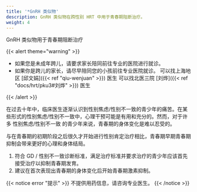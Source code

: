 ```yaml
---
title: '*GnRH 类似物'
description: GnRH 类似物在跨性别 HRT 中用于青春期阻断治疗。
weight: 4
---
```


GnRH 类似物用于青春期阻断治疗

{{< alert theme="warning" >}}

- 如果您是未成年跨儿，请要求家长陪同前往专业的医院进行就诊。
- 如果你是跨儿的家长，请尽早陪同您的小孩前往专业医院就诊。
  可以找上海地区 [邱文娟]({{< ref "qiu-wenjuan" >}}) 医生
  可以找北医三院 [刘烨]({{< ref "docs/hrt/pku3#刘烨" >}}) 医生

{{< /alert >}}

在过去十年中，临床医生逐渐认识到性别焦虑/性别不一致的青少年的痛苦。在某些形式的性别焦虑/性别不一致中，心理干预可能是有用和充分的。然而，对于许多 性别焦虑/性别不一致 的青少年来说，青春期的身体变化是难以忍受的。

与在青春期的初期阶段之后很久才开始进行性别肯定治疗相比，青春期早期青春期抑制会带来更好的心理和身体结局。

1. 符合 GD / 性别不一致诊断标准，满足治疗标准并要求治疗的青少年应该首先接受治疗以抑制青春期发育。
1. 建议在首次表现出青春期的身体变化后开始青春期激素抑制。

{{< notice error "提示" >}}
不提供用药信息，请咨询专业医生。
{{< /notice >}}
